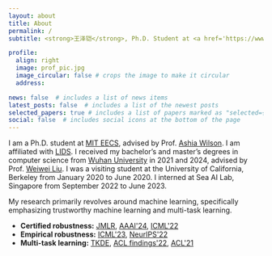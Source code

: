 ```yaml
---
layout: about
title: About
permalink: /
subtitle: <strong>王泽铠</strong>, Ph.D. Student at <a href='https://www.mit.edu'>MIT</a>

profile:
  align: right
  image: prof_pic.jpg
  image_circular: false # crops the image to make it circular
  address: 

news: false  # includes a list of news items
latest_posts: false  # includes a list of the newest posts
selected_papers: true # includes a list of papers marked as "selected={true}"
social: false  # includes social icons at the bottom of the page
---
```




I am a Ph.D. student at [MIT EECS](https://www.eecs.mit.edu), advised by Prof. [Ashia Wilson](https://www.ashiawilson.com). I am affiliated with [LIDS](https://lids.mit.edu). I received my bachelor’s and master’s degrees in computer science from [Wuhan University](https://en.whu.edu.cn) in 2021 and 2024, advised by Prof. [Weiwei Liu](https://sites.google.com/site/weiweiliuhomepage). I was a visiting student at the University of California, Berkeley from January 2020 to June 2020. I interned at Sea AI Lab, Singapore from September 2022 to June 2023. 

My research primarily revolves around machine learning, specifically emphasizing trustworthy machine learning and multi-task learning.

- **Certified robustness:** [JMLR](http://jmlr.org/papers/v24/23-0668.html), [AAAI'24](https://ojs.aaai.org/index.php/AAAI/article/view/29504), [ICML'22](https://proceedings.mlr.press/v162/wang22q.html)
- **Empirical robustness:** [ICML'23](https://proceedings.mlr.press/v202/wang23ad.html), [NeurIPS'22](https://papers.nips.cc/paper_files/paper/2022/hash/a80ebbb4ec9e9b39789318a0a61e2e43-Abstract-Conference.html)
- **Multi-task learning:** [TKDE](https://ieeexplore.ieee.org/abstract/document/9893398), [ACL findings'22](https://aclanthology.org/2022.findings-acl.271), [ACL'21](https://aclanthology.org/2021.acl-long.428)
